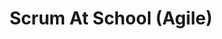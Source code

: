 ---
title: Scrum At School (Agile)
type: certificate
employer: Scrumatschool
issue_date: 2023-08-01T00:00:00+01:00
location: Driehuis, Noord-Holland, Netherlands
draft: false
link: https://scrumatschool.nl/wp-content/uploads/2023/02/Register-gecertificeerde-studenten-2023-03.pdf
---
